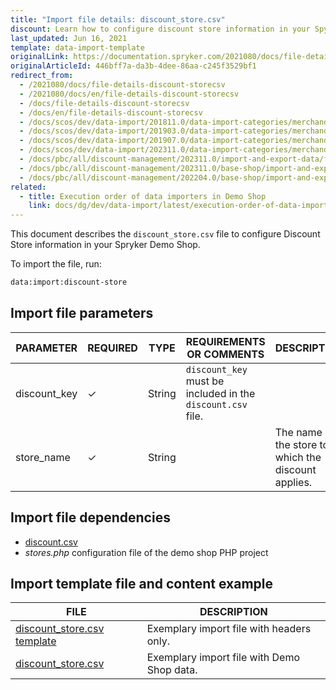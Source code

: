 ```yaml
---
title: "Import file details: discount_store.csv"
discount: Learn how to configure discount store information in your Spyker projects by importing data using the discount store csv file.
last_updated: Jun 16, 2021
template: data-import-template
originalLink: https://documentation.spryker.com/2021080/docs/file-details-discount-storecsv
originalArticleId: 446bff7a-da3b-4dee-86aa-c245f3529bf1
redirect_from:
  - /2021080/docs/file-details-discount-storecsv
  - /2021080/docs/en/file-details-discount-storecsv
  - /docs/file-details-discount-storecsv
  - /docs/en/file-details-discount-storecsv
  - /docs/scos/dev/data-import/201811.0/data-import-categories/merchandising-setup/discounts/file-details-discount-store.csv.html
  - /docs/scos/dev/data-import/201903.0/data-import-categories/merchandising-setup/discounts/file-details-discount-store.csv.html
  - /docs/scos/dev/data-import/201907.0/data-import-categories/merchandising-setup/discounts/file-details-discount-store.csv.html
  - /docs/scos/dev/data-import/202311.0/data-import-categories/merchandising-setup/discounts/file-details-discount-store.csv.html  
  - /docs/pbc/all/discount-management/202311.0/import-and-export-data/file-details-discount-store.csv.html  
  - /docs/pbc/all/discount-management/202311.0/base-shop/import-and-export-data/file-details-discount-store.csv.html
  - /docs/pbc/all/discount-management/202204.0/base-shop/import-and-export-data/import-file-details-discount-store.csv.html
related:
  - title: Execution order of data importers in Demo Shop
    link: docs/dg/dev/data-import/latest/execution-order-of-data-importers.html
---
```


This document describes the `discount_store.csv` file to configure Discount Store information in your Spryker Demo Shop.

To import the file, run:

```bash
data:import:discount-store
```

## Import file parameters



| PARAMETER | REQUIRED | TYPE | REQUIREMENTS OR COMMENTS | DESCRIPTION |
| --- | --- | --- | --- | --- |
| discount_key | &check; | String |`discount_key` must be included in the `discount.csv` file. |  |
| store_name | &check; | String |  | The name of the store to which the discount applies. |

## Import file dependencies



- [discount.csv](/docs/pbc/all/discount-management/latest/base-shop/import-and-export-data/import-file-details-discount.csv.html)
- *stores.php* configuration file of the demo shop PHP project

## Import template file and content example



| FILE | DESCRIPTION |
| --- | --- |
| [discount_store.csv template](https://spryker.s3.eu-central-1.amazonaws.com/docs/Developer+Guide/Back-End/Data+Manipulation/Data+Ingestion/Data+Import/Data+Import+Categories/Merchandising+Setup/Discounts/Template+discount_store.csv) | Exemplary import file with headers only. |
| [discount_store.csv](https://spryker.s3.eu-central-1.amazonaws.com/docs/Developer+Guide/Back-End/Data+Manipulation/Data+Ingestion/Data+Import/Data+Import+Categories/Merchandising+Setup/Discounts/discount_store.csv) | Exemplary import file with Demo Shop data. |
